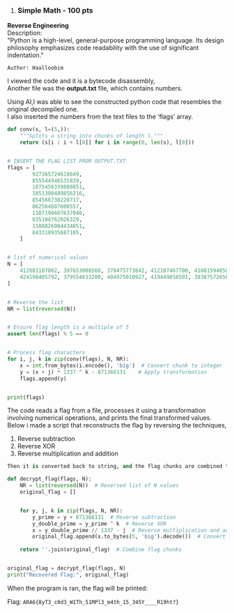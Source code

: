 1. ### Simple Math \- 100 pts
**Reverse Engineering**   
Description:  
"Python is a high-level, general-purpose programming language. Its design philosophy emphasizes code readability with the use of significant indentation."

`Author: Haalloobim`

I viewed the code and it is a bytecode disassembly,  
Another file was the **output.txt** file, which contains numbers.  

Using AI,I was able to see the constructed python code that resembles the original decompiled one.  
I also inserted the numbers from the text files to the ‘flags’ array.

```python
def conv(s, l=(5,)):
    """Splits a string into chunks of length l."""
    return (s[i : i + l[0]] for i in range(0, len(s), l[0]))


# INSERT THE FLAG LIST FROM OUTPUT.TXT
flags = [
        927365724618649,
        855544946535839,
        1075456339888851,
        1051300489856216,
        854566738228717,
        862564607600557,
        1107196607637040,
        835104762026329,
        1108826984434051,
        843310935687105,
    ]


# list of numerical values
N = [
    412881107802, 397653008560, 378475773842, 412107467700, 410815948500,
    424198405792, 379554633200, 404975010927, 419449858501, 383875726561
]


# Reverse the list
NR = list(reversed(N))


# Ensure flag length is a multiple of 5
assert len(flags) % 5 == 0


# Process flag characters
for i, j, k in zip(conv(flags), N, NR):
    x = int.from_bytes(i.encode(), 'big')  # Convert chunk to integer
    y = (x + j) * 1337 ^ k - 871366131    # Apply transformation
    flags.append(y)


print(flags)
```

The code reads a flag from a file, processes it using a transformation involving numerical operations, and prints the final transformed values.  
Below i made a script that reconstructs the flag by reversing the techniques,

1. Reverse subtraction  
2. Reverse XOR  
3. Reverse multiplication and addition


```python
Then it is converted back to string, and the flag chunks are combined together to make the flag.

def decrypt_flag(flags, N):
    NR = list(reversed(N))  # Reversed list of N values
    original_flag = []


    for y, j, k in zip(flags, N, NR):
        y_prime = y + 871366131  # Reverse subtraction
        y_double_prime = y_prime ^ k  # Reverse XOR
        x = y_double_prime // 1337 - j  # Reverse multiplication and addition
        original_flag.append(x.to_bytes(5, 'big').decode())  # Convert back to string
   
    return ''.join(original_flag)  # Combine flag chunks


original_flag = decrypt_flag(flags, N)
print("Recovered Flag:", original_flag)
```
When the program is ran, the flag will be printed:

Flag: `ARA6{8yT3_c0d3_W1Th_51MPl3_m4th_15_345Y____R19ht?}`
